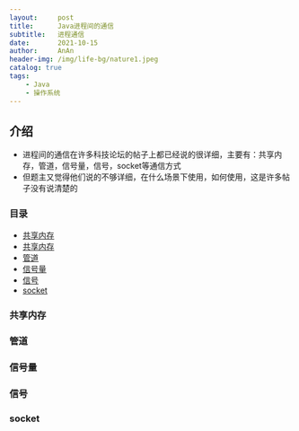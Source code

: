 ```yaml
---
layout:     post   
title:      Java进程间的通信   
subtitle:   进程通信   
date:       2021-10-15   
author:     AnAn   
header-img: /img/life-bg/nature1.jpeg   
catalog: true   
tags:   
    - Java
    - 操作系统     
---   
```


## 介绍   

- 进程间的通信在许多科技论坛的帖子上都已经说的很详细，主要有：共享内存，管道，信号量，信号，socket等通信方式
- 但题主又觉得他们说的不够详细，在什么场景下使用，如何使用，这是许多帖子没有说清楚的

### 目录
- [共享内存](#共享内存)
- [共享内存](#共享内存)
- [管道](#管道)
- [信号量](#信号量)
- [信号](#信号)
- [socket](#socket)


<a name="共享内存"></a>
### 共享内存


<a name="管道"></a>
### 管道


<a name="信号量"></a>
### 信号量


<a name="信号"></a>
### 信号


<a name="socket"></a>
### socket

